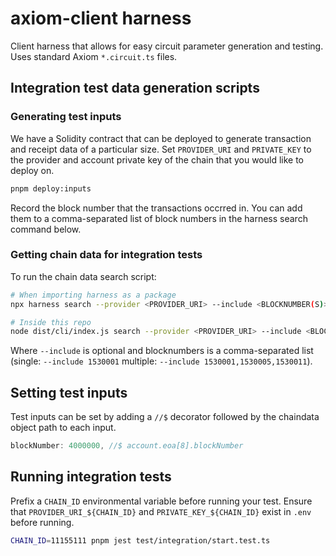 # axiom-client harness

Client harness that allows for easy circuit parameter generation and testing. Uses standard Axiom `*.circuit.ts` files.

## Integration test data generation scripts

### Generating test inputs

We have a Solidity contract that can be deployed to generate transaction and receipt data of a particular size. Set `PROVIDER_URI` and `PRIVATE_KEY` to the provider and account private key of the chain that you would like to deploy on.

```bash
pnpm deploy:inputs
```

Record the block number that the transactions occrred in. You can add them to a comma-separated list of block numbers in the harness search command below.

### Getting chain data for integration tests

To run the chain data search script:

```bash
# When importing harness as a package
npx harness search --provider <PROVIDER_URI> --include <BLOCKNUMBER(S)> --output <OUTPUT_DIR>

# Inside this repo
node dist/cli/index.js search --provider <PROVIDER_URI> --include <BLOCKNUMBER(S)> --output <OUTPUT_DIR>
```

Where `--include` is optional and blocknumbers is a comma-separated list (single: `--include 1530001` multiple: `--include 1530001,1530005,1530011`).

## Setting test inputs

Test inputs can be set by adding a `//$` decorator followed by the chaindata object path to each input.

```javascript
blockNumber: 4000000, //$ account.eoa[8].blockNumber
```

## Running integration tests

Prefix a `CHAIN_ID` environmental variable before running your test. Ensure that `PROVIDER_URI_${CHAIN_ID}` and `PRIVATE_KEY_${CHAIN_ID}` exist in `.env` before running.

```bash
CHAIN_ID=11155111 pnpm jest test/integration/start.test.ts
```
